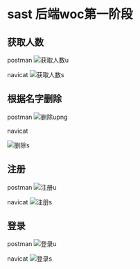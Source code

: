 # sast 后端woc第一阶段
## 获取人数

postman
![获取人数u](https://user-images.githubusercontent.com/95036645/151696842-a544c1fb-57ac-469d-a903-8fb227b0d95e.png)

navicat
![获取人数s](https://user-images.githubusercontent.com/95036645/151696849-55d9ee08-3a0c-4849-ac5d-67a3d9e16983.png)


## 根据名字删除

postman
![删除upng](https://user-images.githubusercontent.com/95036645/151696856-23ee3685-2960-4815-bb31-4713c166cc9f.png)

navicat

![删除s](https://user-images.githubusercontent.com/95036645/151696860-12c02153-b8c1-4433-ac1e-9db053f0c96f.png)

## 注册
postman
![注册u](https://user-images.githubusercontent.com/95036645/151696864-ae9beba5-eb07-419e-a373-4698e0924f73.png)


navicat
![注册s](https://user-images.githubusercontent.com/95036645/151696879-68ec72ad-483a-4ee4-8aad-723a303cfbc7.png)


## 登录
postman
![登录u](https://user-images.githubusercontent.com/95036645/151696885-00941ccf-a292-47a9-bc9e-b1b676c71718.png)

navicat
![登录s](https://user-images.githubusercontent.com/95036645/151696890-1a91d7bb-98c0-49bb-b21c-33dd51d66de2.png)
